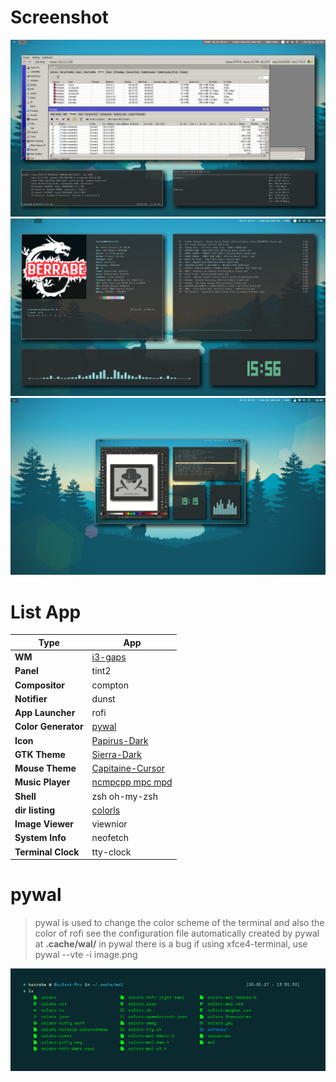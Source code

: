 # Screenshot
![screenshot 1](Screenshot/2020-01-25-172423_1600x900_scrot.png)
![screenshot 2](Screenshot/2020-01-26-155648_1600x900_scrot.png)
![screenshot 3](Screenshot/2020-01-26-192550_1600x900_scrot.png)

# List App
| Type | App |
| --- | --- |
| **WM** |  [i3-gaps](https://github.com/Airblader/i3/wiki/Installation) |
| **Panel** | tint2 |
| **Compositor** | compton |
| **Notifier** | dunst |
| **App Launcher** | rofi |
| **Color Generator** | [pywal](https://github.com/dylanaraps/pywal/wiki)|
| **Icon** | [Papirus-Dark](https://github.com/PapirusDevelopmentTeam/papirus-icon-theme#installation) |
| **GTK Theme** | [Sierra-Dark](https://github.com/vinceliuice/Sierra-gtk-theme) |
| **Mouse Theme** | [Capitaine-Cursor](https://launchpad.net/~dyatlov-igor/+archive/ubuntu/la-capitaine) |
| **Music Player** | [ncmpcpp mpc mpd](https://addy-dclxvi.github.io/post/configuring-ncmpcpp/) |
| **Shell** | zsh oh-my-zsh |
| **dir listing** | [colorls](https://www.omgubuntu.co.uk/2017/07/add-bling-ls-bash-command-colorls) |
| **Image Viewer** | viewnior |
| **System Info** | neofetch |
| **Terminal Clock** | tty-clock |

# pywal
> pywal is used to change the color scheme of the terminal and also the color of rofi
> see the configuration file automatically created by pywal at **.cache/wal/**
> in pywal there is a bug if using xfce4-terminal, use pywal --vte -i image.png

![pywal](Screenshot/wal.png)

